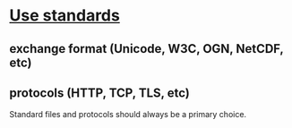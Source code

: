 # [Use standards](#use-standards)

## exchange format (Unicode, W3C, OGN, NetCDF, etc)
## protocols (HTTP, TCP, TLS, etc)

Standard files and protocols should always be a primary choice.
